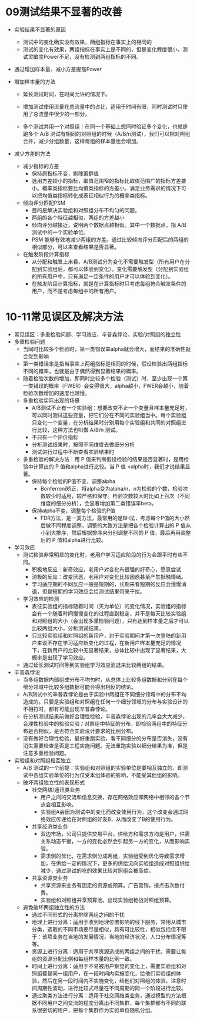 # 09测试结果不显著的改善

* 实验结果不显著的原因

  * 测试中的变化确实没有效果，两组指标在事实上的相同的
  * 测试的变化有效果，两组指标在事实上是不同的，但是变化程度很小，测试灵敏度Power不足，没有检测到两组指标的不同。

* 通过增加样本量、减小方差提高Power

* 增加样本量的方法

  * 延长测试时间，在时间允许的情况下。

  * 增加测试使用流量在总流量中的占比，适用于时间有限，同时测试时只使用了总流量中很少的一部分。

  * 多个测试共用一个对照组：在同一个基础上想同时验证多个变化，也就是跑多个 A/B 测试有相同的对照组的时候（A/B/n测试），我们可以把对照组合并，减少分组数量，这样每组的样本量也会增加。

* 减少方差的方法
  * 减少指标的方差
    * 保持原指标不变，剔除离群值
    * 选用方差较小的指标，取值范围窄的指标比取值范围广的指标方差要小。概率类指标要比均值类指标的方差小。满足业务需求的情况下可以把均值类指标转化成表征相似行为的概率类指标。
  * 倾向评分匹配PSM
    * 目的是解决实验组和对照组分布不均匀的问题。
    * 两组的各个特征越相似，两组的方差越小
    * 倾向评分越接近，说明两个数据点越相似。其中一个数据点，指 A/B 测试中的一个实验单位。
    * PSM 能够有效地减少两组的方差。通过比较倾向评分匹配后的两组的相似部分，可以来查看结果是否显著。
  * 在触发阶段计算指标
    * 从分配和触发上来看，A/B测试分为变化不需要触发型（所有用户在分配到实验组后，都可以体验到变化），变化需要触发型（分配到实验组的所有用户中，只有满足一定条件的用户才可以体验到变化）。
    * 在触发阶段计算指标，就是在计算指标时只考虑每组符合触发条件的用户，而不是考虑每组中的所有用户。

# 10-11常见误区及解决方法

* 常见误区：多重检验问题、学习效应、辛普森悖论、实验/对照组的独立性
* 多重检验问题
  * 当同时比较多个检验时，第一类错误率alpha就会增大，而结果的准确性就会受到影响
  * 第一类错误率是指当事实上两组指标是相同的时候，假设检验出两组指标不同的概率，也就是由于偶然得到显著结果的概率。
  * 随着检验次数的增加，即同时比较多个检验（测试）时，至少出现一个第一类错误的概率（FWER）会变得很大，alpha越小，FWER会越小，随着检验次数增加的速度也越慢。
  * 多重检验实际出现的场景
    * A/B测试不止有一个实验组：想要改变不止一个变量且样本量充足时，可以同时测试这些变量，把它们分在不同的实验组当中。每个实验组只变化一个变量，在分析结果时分别用每个实验组和共同的对照组进行比较，这种方法也叫做 A/B/n 测试。
    * 不只有一个评价指标
    * 分析测试结果时，按照不同维度去做细分分析
    * 测试进行过程中不断查看实验结果时
  * 多重检验的解决方法：用 P 值来判断假设检验的结果是否显著时，是用检验中计算出的 P 值和alpha进行比较。当 P 值 <alpha时，我们才说结果显著。
    * 保持每个检验的P值不变，调整alpha
      * Bonferroni矫正，将alpha变为alpha/n，n为检验的个数，检验次数较少时适用，较严格和保守。检验次数较大时比如上百次（不同维度的细分分析），会显著增加第二类错误率beta。
    * 保持alpha不变，调整每个检验的P值
      * FDR方法，是一类方法，最常用的是BH法，考虑每个P值的大小然后做不同程度调整，调整的大致方法是把各个检验计算出的 P 值从小到大排序，然后根据排序来分别调整不同的 P 值，最后再用调整后的 P 值和alpha进行比较。
* 学习效应
  * 测试检验非常明显的变化时，老用户学习适应阶段的行为会跟平时有些不同。
    * 积极地反应：新奇效应，老用户对变化有很强的好奇心，愿意尝试
    * 消极的反应：改变厌恶，老用户对变化比较困惑甚至产生抵触情绪。
    * 学习适应期的不同反应一般是短期的，长期来看短期的反应会慢慢消退，但是短期的学习效应会给测试结果带来干扰。
  * 学习效应的检测
    * 表征实验组的指标随着时间（天为单位）的变化情况，实验组的指标会有一个随着时间慢慢变化的过程直到稳定，并不是每天比较实验组和对照组的大小（会出现多重检验问题），只有达到样本量之后才可以比较两组大小，分析测试结果。
    * 只比较实验组和对照组的新用户，对于实验期间才第一次登陆的新用户来说不存在学习适应新变化的过程，在新用户样本量充足的情况下，在新用户的比较中无显著结果，总体比较中出现了显著结果，大概率是出现了学习效应。
  * 通过延长测试时间等到实验组学习效应消退来比较两组的结果。
* 辛普森悖论
  * 当多组数据内部组成分布不均匀时，从总体上比较多组数据和分别在每个细分领域中比较多组数据可能会得出相反的结论。
  * A/B测试中的辛普森悖论是由于实验中两组在不同细分领域中的分布不均造成的。只要是实验组和对照组在任何一个细分领域的分布与实验设计的不相符时，都有可能出现辛普森悖论。
  * 在分析测试结果前做好合理性检验，辛普森悖论出现的几率会大大减少，合理性检验中的检验实验 / 对照组中特征的分布，即检验两组中的特征分布是否相似，是否符合实验设计要求的比例分布。
  * 没有做好合理性检验，最好重跑实验，看不同细分的分布是否消失，没有消失需要检查是否是工程实施问题。无法重跑实验以细分结果为准，但是注意多重检验问题。
* 实验组和对照组相互独立
  * A/B 测试的一个前提：实验组和对照组的实验单位是要相互独立的，即测试中各组实验单位的行为仅受本组体验的影响，不能受其他组的影响。
  * 破坏两组独立性的表现形式
    * 社交网络/通讯类业务
      * 用户之间的交流和信息交换，存在网络效应即网络中相邻的各个节点会相互影响。
      * 实验组A会因为测试中的变化而改变使用行为，这个改变会通过网络效应传递给在对照组的好友B，从而改变了B的使用行为。
    * 共享经济类业务
      * 双边市场，公司只提供交易平台，供给方和需求方均是用户，供需关系动态平衡，一方的变化必然会引起另一方的变化，从而影响实验。
      * 需求侧的优化，在需求侧分成两组，实验组受到优化导致需求增加，在供给一定的情况下，更多的供给流向实验组造成对照组供给减少，通过测试的吃的效果比较对照组会被高估。
    * 共享资源类业务
      * 共享资源来业务有固定的资源或预算。广告营销，按点击次数付费。
      * 实验组和对照组共享预算池。出现实验组枪战对照组预算。
  * 避免破坏两组独立性的方法
    * 通过不同形式的分离排除两组之间的干扰
    * 地理上进行分离：适用于收到地理位置影响的线下服务，常用从城市分类，选取的不同市场要尽量相似，具有可比较性，相似包括但不限于：该项业务在当地的发展情况，当地的经济状况，人口分布情况等等。
    * 资源上进行分离：适用于共享资源造成的两组之间的干扰，需要让每组的资源分配比例和每组样本量的比例一致。
    * 时间上进行分离：适用于不易被用户察觉的变化上，需要实验组和对照组都是同一组用户，在一段时间内实施变化，给他们实验组的体验，然后在另一段时间内不实施变化，给他们对照组的体验。注意时间周期性波动，进行比较式尽量在不同周期的同一个阶段进行比较。
    * 通过聚类方法进行分离：适用于社交网络类业务，通过模型的方法根据不同用户之间交流的程度分离出不同集群，每个集群都有不同的联系很密切的用户，把每个集群作为实验单位随机分组。